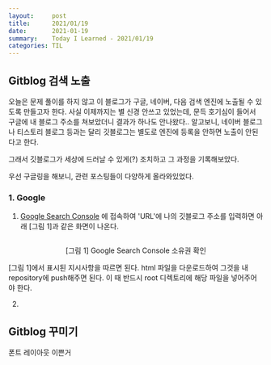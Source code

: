 ```yaml
---
layout:     post
title:      2021/01/19
date:       2021-01-19
summary:    Today I Learned - 2021/01/19
categories: TIL
---
```


## Gitblog 검색 노출

오늘은 문제 풀이를 하지 않고 이 블로그가 구글, 네이버, 다음 검색 엔진에 노출될 수 있도록 만들고자 한다.
사실 이제까지는 별 신경 안쓰고 있었는데, 문득 호기심이 들어서 구글에 내 블로그 주소를 쳐보았더니 결과가 하나도 안나왔다..
알고보니, 네이버 블로그나 티스토리 블로그 등과는 달리 깃블로그는 별도로 엔진에 등록을 안하면 노출이 안된다고 한다.

그래서 깃블로그가 세상에 드러날 수 있게(?) 조치하고 그 과정을 기록해보았다.

우선 구글링을 해보니, 관련 포스팅들이 다양하게 올라와있었다. 

### 1. Google

1. [Google Search Console](https://search.google.com/search-console/welcome?utm_source=about-page) 에 접속하여 'URL'에 나의 깃블로그 주소를 입력하면 아래 [그림 1]과 같은 화면이 나온다.

<p align="center"><img src=""></p>
<center>[그림 1] Google Search Console 소유권 확인</center>

[그림 1]에서 표시된 지시사항을 따르면 된다. html 파일을 다운로드하여 그것을 내 repository에 push해주면 된다. 이 때 반드시 root 디렉토리에 해당 파일을 넣어주어야 한다.

2. 

## Gitblog 꾸미기

폰트
레이아웃 이쁜거